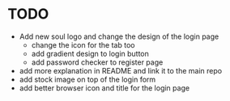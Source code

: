 # TODO

- Add new soul logo and change the design of the login page
  - change the icon for the tab too
  - add gradient design to login button
  - add password checker to register page
- add more explanation in README and link it to the main repo
- add stock image on top of the login form
- add better browser icon and title for the login page
